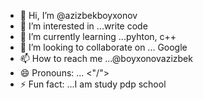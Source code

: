 - 👋 Hi, I’m @azizbekboyxonov
- 👀 I’m interested in ...write code
- 🌱 I’m currently learning ...pyhton, c++
- 💞️ I’m looking to collaborate on ... Google
- 📫 How to reach me ...@boyxonovazizbek
- 😄 Pronouns: ... <"/\">
- ⚡ Fun fact: ...I am study pdp school

<!---
azizbekboyxonov/azizbekboyxonov is a ✨ special ✨ repository because its `README.md` (this file) appears on your GitHub profile.
You can click the Preview link to take a look at your changes.
--->
